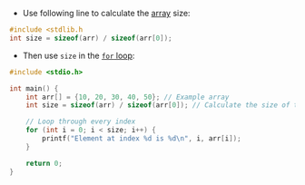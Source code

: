 
- Use following line to calculate the [array](lecture-2-arrays.md) size:

```c
#include <stdlib.h
int size = sizeof(arr) / sizeof(arr[0]);
```

- Then use `size` in the [`for` loop](computer-science/docs/c/loops.md):

```c
#include <stdio.h>

int main() {
    int arr[] = {10, 20, 30, 40, 50}; // Example array
    int size = sizeof(arr) / sizeof(arr[0]); // Calculate the size of the array

    // Loop through every index
    for (int i = 0; i < size; i++) {
        printf("Element at index %d is %d\n", i, arr[i]);
    }

    return 0;
}

```
